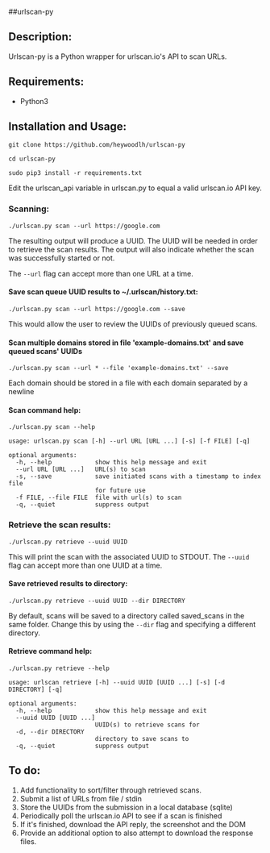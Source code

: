 ##urlscan-py

## Description:

Urlscan-py is a Python wrapper for urlscan.io's API to scan URLs.


## Requirements:

- Python3


## Installation and Usage:

`git clone https://github.com/heywoodlh/urlscan-py`

`cd urlscan-py`

`sudo pip3 install -r requirements.txt`

Edit the urlscan_api variable in urlscan.py to equal a valid urlscan.io API key.


### Scanning:

`./urlscan.py scan --url https://google.com`

The resulting output will produce a UUID. The UUID will be needed in order to retrieve the scan results. The output will also indicate whether the scan was successfully started or not.

The `--url` flag can accept more than one URL at a time.

#### Save scan queue UUID results to ~/.urlscan/history.txt:

`./urlscan.py scan --url https://google.com --save`

This would allow the user to review the UUIDs of previously queued scans.

#### Scan multiple domains stored in file 'example-domains.txt' and save queued scans' UUIDs

`./urlscan.py scan --url * --file 'example-domains.txt' --save`

Each domain should be stored in a file with each domain separated by a newline

#### Scan command help:

```
./urlscan.py scan --help

usage: urlscan.py scan [-h] --url URL [URL ...] [-s] [-f FILE] [-q]

optional arguments:
  -h, --help            show this help message and exit
  --url URL [URL ...]   URL(s) to scan
  -s, --save            save initiated scans with a timestamp to index file
                        for future use
  -f FILE, --file FILE  file with url(s) to scan
  -q, --quiet           suppress output

```



### Retrieve the scan results:

`./urlscan.py retrieve --uuid UUID`

This will print the scan with the associated UUID to STDOUT. The `--uuid` flag can accept more than one UUID at a time.

#### Save retrieved results to directory:

`./urlscan.py retrieve --uuid UUID --dir DIRECTORY`

By default, scans will be saved to a directory called saved_scans in the same folder. Change this by using the `--dir` flag and specifying a different directory.


#### Retrieve command help:

```
./urlscan.py retrieve --help

usage: urlscan retrieve [-h] --uuid UUID [UUID ...] [-s] [-d DIRECTORY] [-q]

optional arguments:
  -h, --help            show this help message and exit
  --uuid UUID [UUID ...]
                        UUID(s) to retrieve scans for
  -d, --dir DIRECTORY
                        directory to save scans to
  -q, --quiet           suppress output
```


## To do:

1.  Add functionality to sort/filter through retrieved scans.
2. Submit a list of URLs from file / stdin
3. Store the UUIDs from the submission in a local database (sqlite)
4. Periodically poll the urlscan.io API to see if a scan is finished
5. If it's finished, download the API reply, the screenshot and the DOM
6. Provide an additional option to also attempt to download the response
  files.
